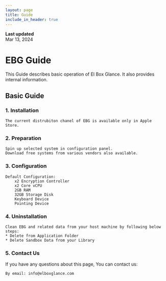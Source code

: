 ```yaml
---
layout: page
title: Guide
include_in_header: true
---
```


**Last updated**  
Mar 13, 2024

# EBG Guide
This Guide describes basic operation of El Box Glance. It also provides internal information.
<br>

## Basic Guide

### 1. Installation
    The current distrubiton chanel of EBG is available only in Apple Store.

### 2. Preparation
    Spin up selected system in configuration panel. 
    Download free systems from various vendors also available.

### 3. Configuration
    Default Configuration:
        x2 Encryption Controller
        x2 Core vCPU
        2GB RAM
        32GB Storage Disk
        Keyboard Device
        Pointing Device

### 4. Uninstallation
    Clean EBG and related data from your host machine by following below steps:
    * Delete from Application Folder
    * Delete Sandbox Data from your Library

### 5. Contact Us
If you have any questions about this page, You can contact us:

    By email: info@elboxglance.com
